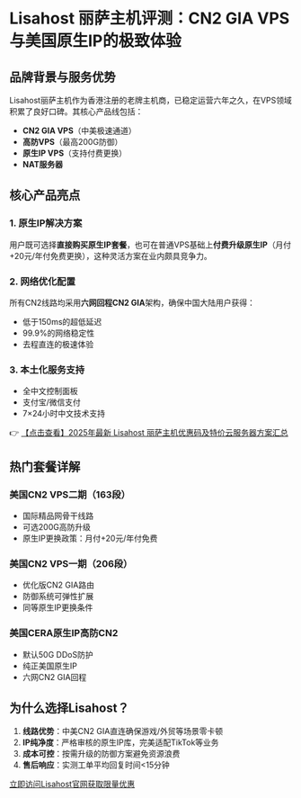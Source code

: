 # Lisahost 丽萨主机评测：CN2 GIA VPS与美国原生IP的极致体验

## 品牌背景与服务优势
Lisahost丽萨主机作为香港注册的老牌主机商，已稳定运营六年之久，在VPS领域积累了良好口碑。其核心产品线包括：
- **CN2 GIA VPS**（中美极速通道）
- **高防VPS**（最高200G防御）
- **原生IP VPS**（支持付费更换）
- **NAT服务器**

## 核心产品亮点
### 1. 原生IP解决方案
用户既可选择**直接购买原生IP套餐**，也可在普通VPS基础上**付费升级原生IP**（月付+20元/年付免费更换），这种灵活方案在业内颇具竞争力。

### 2. 网络优化配置
所有CN2线路均采用**六网回程CN2 GIA**架构，确保中国大陆用户获得：
- 低于150ms的超低延迟
- 99.9%的网络稳定性
- 去程直连的极速体验

### 3. 本土化服务支持
- 全中文控制面板
- 支付宝/微信支付
- 7×24小时中文技术支持

👉 [【点击查看】2025年最新 Lisahost 丽萨主机优惠码及特价云服务器方案汇总](https://bit.ly/lisazhuji)

## 热门套餐详解
### 美国CN2 VPS二期（163段）
- 国际精品网骨干线路
- 可选200G高防升级
- 原生IP更换政策：月付+20元/年付免费

### 美国CN2 VPS一期（206段）
- 优化版CN2 GIA路由
- 防御系统可弹性扩展
- 同等原生IP更换条件

### 美国CERA原生IP高防CN2
- 默认50G DDoS防护
- 纯正美国原生IP
- 六网CN2 GIA回程

## 为什么选择Lisahost？
1. **线路优势**：中美CN2 GIA直连确保游戏/外贸等场景零卡顿
2. **IP纯净度**：严格审核的原生IP库，完美适配TikTok等业务
3. **成本可控**：按需升级的防御方案避免资源浪费
4. **售后响应**：实测工单平均回复时间<15分钟

[立即访问Lisahost官网获取限量优惠](https://bit.ly/lisazhuji)